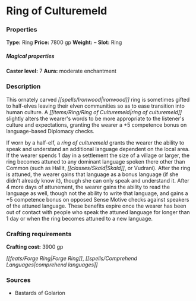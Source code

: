 ﻿---
Title: "Ring of Culturemeld"
Type: "Ring"
Price: "7800 gp"
Weight: "–"
Slot: "Ring"
Caster level: "7"
Aura: "moderate enchantment"
Description: |
  "This ornately carved _ironwood_ ring is sometimes gifted to half-elves leaving their elven communities so as to ease transition into human culture. A _ring of culturemeld_ slightly alters the wearer's words to be more appropriate to the listener's culture and expectations, granting the wearer a +5 competence bonus on language-based Diplomacy checks.
  If worn by a half-elf, a _ring of culturemeld_ grants the wearer the ability to speak and understand an additional language dependent on the local area. If the wearer spends 1 day in a settlement the size of a village or larger, the ring becomes attuned to any dominant language spoken there other than Common (such as Hallit, Skald, or Vudrani). After the ring is attuned, the wearer gains that language as a bonus language (if she didn't already know it), though she can only speak and understand it. After 4 more days of attunement, the wearer gains the ability to read the language as well, though not the ability to write that language, and gains a +5 competence bonus on opposed Sense Motive checks against speakers of the attuned language. These benefits expire once the wearer has been out of contact with people who speak the attuned language for longer than 1 day or when the ring becomes attuned to a new language."
Crafting cost: "3900 gp"
Sources: "['Bastards of Golarion']"
---

# Ring of Culturemeld

### Properties

**Type:** Ring **Price:** 7800 gp **Weight:** – **Slot:** Ring

##### Magical properties

**Caster level:** 7 **Aura:** moderate enchantment

### Description

This ornately carved _[[spells/Ironwood|ironwood]]_ ring is sometimes gifted to half-elves leaving their elven communities so as to ease transition into human culture. A _[[items/Ring/Ring of Culturemeld|ring of culturemeld]]_ slightly alters the wearer's words to be more appropriate to the listener's culture and expectations, granting the wearer a +5 competence bonus on language-based Diplomacy checks.

If worn by a half-elf, a _ring of culturemeld_ grants the wearer the ability to speak and understand an additional language dependent on the local area. If the wearer spends 1 day in a settlement the size of a village or larger, the ring becomes attuned to any dominant language spoken there other than Common (such as Hallit, _[[classes/Skald|Skald]]_, or Vudrani). After the ring is attuned, the wearer gains that language as a bonus language (if she didn't already know it), though she can only speak and understand it. After 4 more days of attunement, the wearer gains the ability to read the language as well, though not the ability to write that language, and gains a +5 competence bonus on opposed Sense Motive checks against speakers of the attuned language. These benefits expire once the wearer has been out of contact with people who speak the attuned language for longer than 1 day or when the ring becomes attuned to a new language.

### Crafting requirements

**Crafting cost:** 3900 gp

_[[feats/Forge Ring|Forge Ring]]_, _[[spells/Comprehend Languages|comprehend languages]]_

### Sources

* Bastards of Golarion